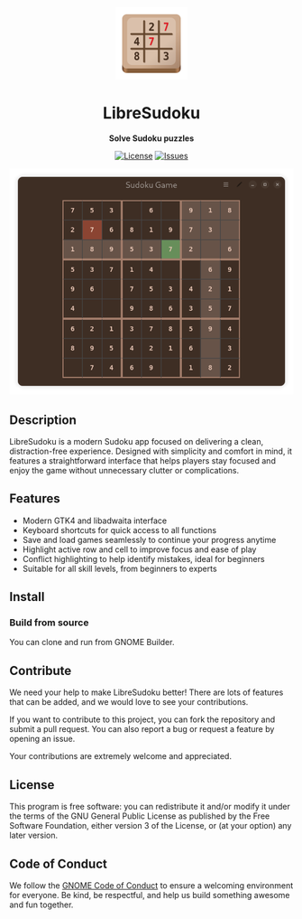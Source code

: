 [license-url]: https://github.com/sepehr-rs/LibreSudoku/blob/master/COPYING
[license-image]: https://img.shields.io/github/license/sepehr-rs/LibreSudoku.svg?style=for-the-badge
[issues-url]: https://github.com/sepehr-rs/LibreSudoku/issues
[issues-image]: https://img.shields.io/github/issues/sepehr-rs/LibreSudoku?style=for-the-badge

<div align="center">
  <img src="data/icons/hicolor/scalable/apps/io.github.sepehr_rs.LibreSudoku.svg" width="128" height="128">

  # LibreSudoku

  **Solve Sudoku puzzles**

  [![License][license-image]][license-url]
  [![Issues][issues-image]][issues-url]


  <img src="data/screenshots/libresudoku-dark.png">
</div>

## Description

LibreSudoku is a modern Sudoku app focused on delivering a clean, distraction-free experience. Designed with simplicity and comfort in mind, it features a straightforward interface that helps players stay focused and enjoy the game without unnecessary clutter or complications.

## Features
- Modern GTK4 and libadwaita interface
- Keyboard shortcuts for quick access to all functions
- Save and load games seamlessly to continue your progress anytime
- Highlight active row and cell to improve focus and ease of play
- Conflict highlighting to help identify mistakes, ideal for beginners
- Suitable for all skill levels, from beginners to experts

## Install

### Build from source
You can clone and run from GNOME Builder.


## Contribute
We need your help to make LibreSudoku better!
There are lots of features that can be added, and we would love to see your contributions.

If you want to contribute to this project, you can fork the repository and submit a pull request. You can also report a bug or request a feature by opening an issue.

Your contributions are extremely welcome and appreciated.

## License
This program is free software: you can redistribute it and/or modify it under the terms of the GNU General Public License as published by the Free Software Foundation, either version 3 of the License, or (at your option) any later version.

## Code of Conduct
We follow the [GNOME Code of Conduct](https://wiki.gnome.org/Foundation/CodeOfConduct) to ensure a welcoming environment for everyone. Be kind, be respectful, and help us build something awesome and fun together. 